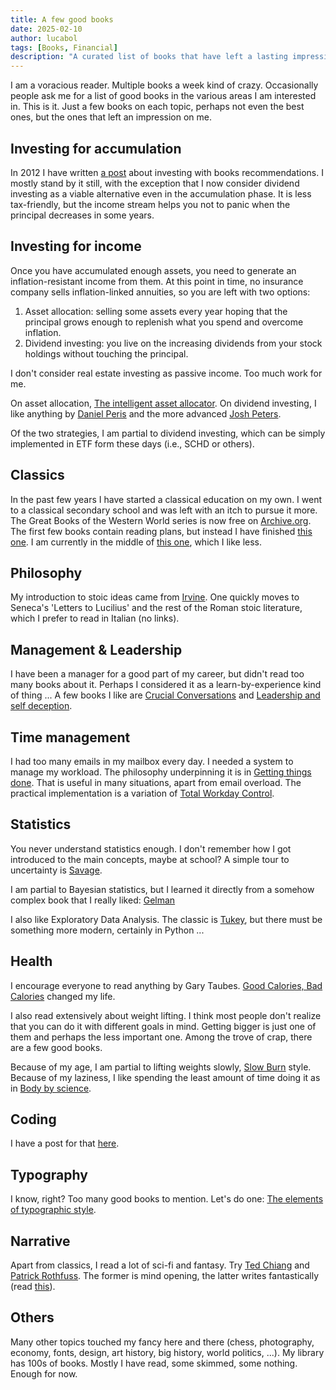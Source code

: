 ```yaml
---
title: A few good books
date: 2025-02-10
author: lucabol
tags: [Books, Financial]
description: "A curated list of books that have left a lasting impression on me, covering topics from investing to philosophy, management, and more."
---
```

I am a voracious reader. Multiple books a week kind of crazy. Occasionally people ask me for a list of good books in the various areas I am interested in. This is it. Just a few books on each topic, perhaps not even the best ones, but the ones that left an impression on me.

## Investing for accumulation
In 2012 I have written [a post](/posts/2012-04-05-letter-on-investing.html) about investing with books recommendations. I mostly stand by it still, with the exception that I now consider dividend investing as a viable alternative even in the accumulation phase. It is less tax-friendly, but the income stream helps you not to panic when the principal decreases in some years.

## Investing for income
Once you have accumulated enough assets, you need to generate an inflation-resistant income from them. At this point in time, no insurance company sells inflation-linked annuities, so you are left with two options:

1. Asset allocation: selling some assets every year hoping that the principal grows enough to replenish what you spend and overcome inflation.
2. Dividend investing: you live on the increasing dividends from your stock holdings without touching the principal.

I don't consider real estate investing as passive income. Too much work for me.

On asset allocation, [The intelligent asset allocator](https://www.amazon.com/Intelligent-Asset-Allocator-Portfolio-Maximize/dp/1260026647?dib=eyJ2IjoiMSJ9.wxBXR29qvvH8_90YBXgf-ybwhg5jmLmhB_8WwISFS83hkqYTovEwzOgQBqwHGLYLfWYbHelBy357WZQkJWzQRLkWFXBg4k9HTwiVXPbGSBrlqa6awvNZZaTbMeL0o1NguspyN6WAw5YXiwldmhFq-hsSg7WPVgI1H_este9JyJi2_UTvXsecIIssSZZTO1FB.qCO1QW6c7-W-WjlCmSI_sTZhAMQDOctwHayPH6jXK8U&dib_tag=se&keywords=Intelligent-Asset-Allocator-Portfolio-Maximize&qid=1739203919&sr=8-1). On dividend investing, I like anything by [Daniel Peris](https://www.amazon.com/Ownership-Dividend-Daniel-Peris/dp/1032273194/?_encoding=UTF8&pd_rd_w=ODThJ&content-id=amzn1.sym.bc3ba8d1-5076-4ab7-9ba8-a5c6211e002d&pf_rd_p=bc3ba8d1-5076-4ab7-9ba8-a5c6211e002d&pf_rd_r=130-3351783-2457339&pd_rd_wg=u8le9&pd_rd_r=7f7dcabf-237a-4f68-9953-f78f53b84569&ref_=aufs_ap_sc_dsk) and the more advanced [Josh Peters](https://www.amazon.com/Ultimate-Dividend-Playbook-Independence-Investor-ebook/dp/B008L0458Y?crid=1UM9CARG51F96&dib=eyJ2IjoiMSJ9.cMrAJkkIYizvlD-LrOcOKeuMSPFvz4d2HWOPXDwBfmwo3uCkq8HgtP6Kkp8_xUocToaOPudfK7aR009f0-3b1CI_C_jj7MjE3C1xZp1d1NY.jEKyEJmnoADU-z5kB2wl7UOPjEUESkBV4_rtL8BwQ6A&dib_tag=se&keywords=paris+dividend+playbook&qid=1739203952&sprefix=peris+dividend+playbook%2Caps%2C206&sr=8-1).

Of the two strategies, I am partial to dividend investing, which can be simply implemented in ETF form these days (i.e., SCHD or others).

## Classics
In the past few years I have started a classical education on my own. I went to a classical secondary school and was left with an itch to pursue it more. The Great Books of the Western World series is now free on [Archive.org](https://archive.org/details/encyclopaediabritannicagreatbooksofthewesternworld/Encyclopædia%20Britannica%20-%20Great%20Books%20of%20the%20Western%20World%2C%20Volume%201%20-%20The%20Great%20Conversation%2f). The first few books contain reading plans, but instead I have finished [this one](https://www.amazon.com/general-introduction-liberal-education-program/dp/B0006AW7S2?crid=2QKWASSJF08IR&dib=eyJ2IjoiMSJ9.wMlDEMxFLIEC7FZJRUKRiiZur8j43H0qd1JKtUXcJRdUveBL0P5MvTuEkBlSY_B8T8dyaLQtwCL21WcPGlIreFxopMvnyZFuv8D2DMe2ZFRtVZhFnp3IeIf7RHgmyyZZ5kbB6kBIf2fDbVzTIJzqMFgOrlcizQzsNwOW6a2jeUNhClQra6Pkg2W84pKrBG_zuw0gWagEpTagKnNOm19hR4bNYHrQnShz11Av5m-eqTM.yvOwioul8xqmmRsnkPLCzX9DAQwrwcueWZyn4L2b7AE&dib_tag=se&keywords=adler+general+introduction+great+books&qid=1739204247&s=books&sprefix=adler+general+introduction+great+boo%2Cstripbooks-intl-ship%2C211&sr=1-1). I am currently in the middle of [this one](https://www.amazon.com/Harvard-Classics-Year-Liberal-Education-ebook/dp/B00OF9SEYG?crid=1GA4IKIVXW1OQ&dib=eyJ2IjoiMSJ9.9nJhrILAbmF3BsNXm-2mEjETbTc_L5T-7BHbIKIpfz8CvKIpD7bnCggfVJP6OJ5bcIVv0P5coiisZvLrKY7JORMEw9rQ71oqO_wXMTqLXapRk4E5pJreMNXIxsLcEtAWoTryl3J7CCdv8T9y7B8MF_wiBtFDDqm_OqQXckDf5GF-fiKkP3QLD2UkWMsQ-kqFc0bzecRv1X5oKvRyw5meeJl-XglMNKczWFCVwsv52pg.oMVEhz8G7WqkCtiWK_uqAFGF82IRRp_iD3AIGoa9XoQ&dib_tag=se&keywords=harvard+classics&qid=1739204389&s=books&sprefix=harvard+classic%2Cstripbooks-intl-ship%2C244&sr=1-8), which I like less.

## Philosophy
My introduction to stoic ideas came from [Irvine](https://www.amazon.com/A-Guide-to-Good-Life-audiobook/dp/B00G6WCGKI?crid=2JNGWTYKAJBSH&dib=eyJ2IjoiMSJ9.iOS8tabPfDpjrEA3-Pu71bCZce3of9GbBNCv3gG9B5fUSZk0HjbVPaB1wIIxeJXyt5aY9S3o59dfQNy7gUpfqdY3tQHLt9DXwjzRKSUMQeLf93zU5UxPOvOKv7R_eATRB-kUwVhzw7Zgi8hhXF5p1gBtG4cSFe7tGEF94MMJo869teR2j0aplg-pt_YQ2PczKQOgO6Xgavc1MQB0ZBIWj4rJvS3fnN-TVJsXpEoLE1Q.zaJtfS0JRhZj_7wrmE86frTFKvH-3JVm9il27BWBdv4&dib_tag=se&keywords=irving+stoicism&qid=1739204528&s=books&sprefix=irving+stoicism%2Cstripbooks-intl-ship%2C258&sr=1-4). One quickly moves to Seneca's 'Letters to Lucilius' and the rest of the Roman stoic literature, which I prefer to read in Italian (no links).

## Management & Leadership
I have been a manager for a good part of my career, but didn't read too many books about it. Perhaps I considered it as a learn-by-experience kind of thing ... A few books I like are [Crucial Conversations](https://www.amazon.com/Crucial-Conversations-Third-Talking-Stakes/dp/B09MV3818X?crid=16CG1SQL4S03K&dib=eyJ2IjoiMSJ9.JGRdYjHsARvKgg2FqlGrMeqQ9pew4dFxN-TmRY63T3xLIoNd7VY13KT2vF4J7Lx5dAMMEs35X9GcGGZ8wd3lvL3vrqpcoklxMZxfx_d5t2e_aJTkbap2qLEP9ylxErhf35gH0QSEF6aWaUY_81TcpakCLpKXVHFJ0jHuWtAqV-0g5SFHCA5zGvCR7HH09HCg51_2LKc19DPDFi5pjh0A08ZDU2RzIetT7cbFrFgaiNM.4xSDkWvfSedobVPnqLVU15U4TS8ZokHqSnH24ffgOnw&dib_tag=se&keywords=crucial+conversations&qid=1739204754&sprefix=crucial+conversation%2Caps%2C258&sr=8-1) and [Leadership and self deception](https://www.amazon.com/Leadership-Self-Deception-Getting-Out-Box/dp/1626566240).

## Time management
I had too many emails in my mailbox every day. I needed a system to manage my workload. The philosophy underpinning it is in [Getting things done](https://www.amazon.com/Getting-Things-Done-Stress-Free-Productivity/dp/0143126563?crid=3G0ZCEWKTDUKQ&dib=eyJ2IjoiMSJ9.JPu08UYkU4zwl38D65fqtHs5WdjMvGXKvCCqQyacQBMha9uVSIp2RYPsVQ7fUr2jNj1u81hdnTNYM0JKmLNeDS-x_e1whsAmtOyAYacVvrAcgmYO5gdlA96HcKmRZp8F27S4prh4xT5BBxq2jISULY5lZydnO6mBjyppDmPswMm-gur0iJU0tJdjC-jl08xV5qlK0mffg_e1ZN9TcMZ3ZWtI1dxd-jFLKhNuXoGp47M.YZvf8pXYyLYDF7RitE1_Juijrv0KRD3cPYJd7-sUKFU&dib_tag=se&keywords=getting+things+done&qid=1739205204&s=books&sprefix=getting+things+done%2Cstripbooks-intl-ship%2C238&sr=1-1). That is useful in many situations, apart from email overload. The practical implementation is a variation of [Total Workday Control](https://www.amazon.com/Total-Workday-Control-Microsoft-Outlook/dp/0983364761?crid=1UVYRSVJIXQTH&dib=eyJ2IjoiMSJ9.p4SxB6mtKZnVUsxRCVvSdnhq9cxvFvaQM7CT6vM18eiSSxB7EePv_qb1fIG7TlU2FgV1K-UoQKssrdFtTZiNSAIl3m3DMHfH_KBe-TL7sFq-nUFtDHgVTJW0ckKfSFBXwoNdwgwBoBe_ZrTsA7O4SXhYMxnXwqf6tu0CPD-1m5qo05WKMgnJmH8KMJu6E5IV.kZdnnJgEpfrwTGRp1dx0EpaixP3QSaii50wfZhwoiEk&dib_tag=se&keywords=outlook+workday+control&qid=1739205241&s=books&sprefix=outlook+workday+contro%2Cstripbooks-intl-ship%2C200&sr=1-1).

## Statistics
You never understand statistics enough. I don't remember how I got introduced to the main concepts, maybe at school? A simple tour to uncertainty is [Savage](https://www.amazon.com/Flaw-Averages-Underestimate-Risk-Uncertainty/dp/1118073754?crid=FBFRQDQJ3UW9&dib=eyJ2IjoiMSJ9.13wj9GvQlBFnDjU5BH-sntE7g51qVSNH40Lsl9f7KOEFVKL6yXK9OyeQgti5-oGw1UC0aGU0qcAzD5napDT88C6gN3X_DVCPCcXzIkzguKCB1Z9U_lAiHnQ-ZKWjKELXRNjMDNB5mccbwvW0ETbh8yLtyyeDF5ccS6Beij-nhJDyiKFClmonc6dCJvhrJr1q2ll47ak91KV4SR6PSpb4QKIns0Bw-0ra0_MBmDTtR2hkkqVhlGh-s87qaR8JaUh83arRPDBqzPwkqDiAUR7L-A5hU3DaOExHtJoNw_LufrgM9ivXsvsglWobK2a4mGmc.Q5AOL87e7GR0APgYD9jKA9xqDxqHvIVxnxPsWg9dcUs&dib_tag=se&keywords=savage+law+of+averages&qid=1739205429&s=books&sprefix=savage+law+of+average%2Cstripbooks-intl-ship%2C235&sr=1-1).

I am partial to Bayesian statistics, but I learned it directly from a somehow complex book that I really liked: [Gelman](https://www.amazon.com/Bayesian-Analysis-Chapman-Statistical-Science/dp/1439840954?crid=1UTIIXBS01Y7S&dib=eyJ2IjoiMSJ9.p_dORYQzc-S1fX1uG0_A5lDdDdzz5DjjgtV2_sopGGC0Y0yN4PaAd23ql1kZWgOKy0NEwh8X6oAeRjHu4XXtdzFgrqGX8h6zJ4ASFLJeAAnTsLMoh-h-Z-wJgTRSMw33Na6KGAM1K-IDB32IoXC55cLNLckm1zirCAa5_LuLX-U.zd0cURJvaLAFAmME3S9v0tvx54yhTu3YsoO_xRAB_uU&dib_tag=se&keywords=gelmann+bayesian+statistics&qid=1739205593&s=books&sprefix=gelmann+bayesian+statistic%2Cstripbooks-intl-ship%2C198&sr=1-2)

I also like Exploratory Data Analysis. The classic is [Tukey](https://www.amazon.com/Exploratory-Data-Analysis-Classic-Version/dp/0134995457?crid=3UILDKSLCIHH9&dib=eyJ2IjoiMSJ9.6tmn4JS7nZ1InZj9DMRdArAig0I3yY8LnAF1XDgS50p_r-35raLUQLGDfd85Dq4irsYihIJE7WPY9Sa2toa4iCUP0ZR3gmqMW-CzM8JDQ5JDRsMzvhLxL30hPsdAMaOLmCXutFj5RA50dcqHxgUfV1C20ch06Fwb89lxH5t6wlrLG8-VKjCRY5j22PEK7Aeg6vhmU5YV5Fk3H5-DkWoTgo_m1Ghbv39EmVkbPEFDNPM.4AM7bycHfwoC2iXfgi-FHnZP4OBhmI1v8B6curKckuM&dib_tag=se&keywords=exploratory+data+analysis&qid=1739205775&s=books&sprefix=exploratory+data+analysis%2Cstripbooks-intl-ship%2C227&sr=1-3), but there must be something more modern, certainly in Python ...

## Health
I encourage everyone to read anything by Gary Taubes. [Good Calories, Bad Calories](https://www.amazon.com/Good-Calories-Bad-Controversial-Science/dp/B08PDQGPCY?crid=3G9TNF48ZFN1U&dib=eyJ2IjoiMSJ9.1zr_lXjdYHTqlDCHdwS9Og.a25gKA5JdIYKwiZK237_9pHyHCcCuiGENJVlN1Kch8Q&dib_tag=se&keywords=peter+taub+good+calorie+bad+calories&qid=1739205955&s=books&sprefix=peter+taub+good+calori+bad+calorie%2Cstripbooks-intl-ship%2C192&sr=1-1) changed my life.

I also read extensively about weight lifting. I think most people don't realize that you can do it with different goals in mind. Getting bigger is just one of them and perhaps the less important one. Among the trove of crap, there are a few good books.

Because of my age, I am partial to lifting weights slowly, [Slow Burn](https://www.amazon.com/Slow-Burn-Fitness-Revolution-Exercise/dp/0767913868/130-3351783-2457339?pd_rd_w=FNRwq&content-id=amzn1.sym.53b72ea0-a439-4b9d-9319-7c2ee5c88973&pf_rd_p=53b72ea0-a439-4b9d-9319-7c2ee5c88973&pf_rd_r=79RAHSBADYDD7PK77RH7&pd_rd_wg=kGRxO&pd_rd_r=2bafedc2-5424-4e63-9a9b-0bb780d541ae&pd_rd_i=0767913868&psc=1) style. Because of my laziness, I like spending the least amount of time doing it as in [Body by science](https://www.amazon.com/Body-Science-Research-Strength-Training/dp/0071597174/130-3351783-2457339?pd_rd_w=nC00b&content-id=amzn1.sym.53b72ea0-a439-4b9d-9319-7c2ee5c88973&pf_rd_p=53b72ea0-a439-4b9d-9319-7c2ee5c88973&pf_rd_r=444EZ7AWNSS8R38YD84R&pd_rd_wg=fhqIh&pd_rd_r=10ead2a9-f77a-4ad0-9176-26db370d35f7&pd_rd_i=0071597174&psc=1).

## Coding
I have a post for that [here](/posts/2024-02-21-best-programming-languages.html).

## Typography
I know, right? Too many good books to mention. Let's do one: [The elements of typographic style](https://www.amazon.com/Elements-Typographic-Style-Version-Anniversary/dp/088179211X?ref_=ast_author_dp&dib=eyJ2IjoiMSJ9.JrOxOmGE8ZXm72sdq-2ObsZr5NUPGG2cvEl9LPZ92WvKd4LR2d2fLPxlNoakLKv5NE8fwQuGL5oF-R9WML9c6UPdxhcMPx8MyBdHcU1NfwmTgofVlImZXxol1D5hVyt6ROash4QjBFhZ2I_ySxeJxBDyapsIv83RXw1wSNJmTL1mN83D8SXrzJ-qHZyRVIyg5Rr2Hm-mbefBPunFZUc70kE2lzICI5U9yogPLzUj7jk.iwuLwTaxrDqeeVCSIjzK43L9Ob2Mo2ViApDG6r0ALS8&dib_tag=AUTHOR).

## Narrative
Apart from classics, I read a lot of sci-fi and fantasy. Try [Ted Chiang](https://www.amazon.com/stores/Ted-Chiang/author/B001HCZ6OA?ref=sr_ntt_srch_lnk_1&qid=1739207284&sr=1-1&isDramIntegrated=true&shoppingPortalEnabled=true) and [Patrick Rothfuss](https://www.amazon.com/stores/Patrick-Rothfuss/author/B001DAHXZQ?ref=sr_ntt_srch_lnk_1&qid=1739207340&sr=1-1&isDramIntegrated=true&shoppingPortalEnabled=true). The former is mind opening, the latter writes fantastically (read [this](https://www.goodreads.com/quotes/7271610-the-waystone-inn-lay-in-silence-and-it-was-a)).

## Others
Many other topics touched my fancy here and there (chess, photography, economy, fonts, design, art history, big history, world politics, ...). My library has 100s of books. Mostly I have read, some skimmed, some nothing. Enough for now.